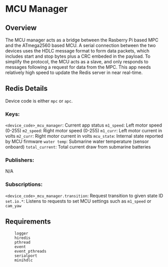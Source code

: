 # MCU Manager

## Overview
The MCU manager acts as a bridge between the Rasberry Pi based MPC and the ATmega2560 based MCU. A serial connection between the two devices uses the HDLC message format to form data packets, which includes start and stop bytes plus a CRC embeded in the payload. To simplify the protocol, the MCU acts as a slave, and only responds to messages following a request for data from the MPC. 
This app needs relatively high speed to update the Redis server in near real-time.

## Redis Details
Device code is either `mpc` or `apc`.
### Keys:
`<device_code>_mcu_manager`: Current app status
`m1_speed`: Left motor speed (0-255)
`m2_speed`: Right motor speed (0-255)
`m1_curr`: Left motor current in volts
`m2_curr`: Right motor current in volts
`mcu_state`: Internal state reported by MCU firmware
`water temp`: Submarine water temperature (sensor onboard)
`total_current`: Total current draw from submarine batteries
### Publishers:
N/A
### Subscriptions:
`<device_code>_mcu_manager.transition`: Request transition to given state ID
`set.io.*`: Listens to requests to set MCU settings such as `m1_speed` or `cam_yaw`

## Requirements
```
    logger
    hiredis
    pthread
    event
    event_pthreads
    serialport
    minihdlc
```
